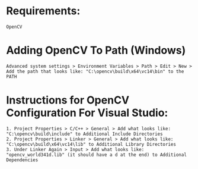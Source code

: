 # Requirements:
    OpenCV

# Adding OpenCV To Path (Windows)
    Advanced system settings > Environment Variables > Path > Edit > New > Add the path that looks like: "C:\opencv\build\x64\vc14\bin" to the PATH

# Instructions for OpenCV Configuration For Visual Studio:
    1. Project Properties > C/C++ > General > Add what looks like: "C:\opencv\build\include" to Additional Include Directories 
    2. Project Properties > Linker > General > Add what looks like: "C:\opencv\build\x64\vc14\lib" to Additional Library Directories
    3. Under Linker Again > Input > Add what looks like: "opencv_world341d.lib" (it should have a d at the end) to Additional Dependencies
